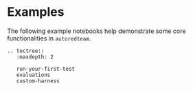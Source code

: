 # Examples

The following example notebooks help demonstrate some core functionalities in `autoredteam`.

```{eval-rst}
.. toctree::
   :maxdepth: 2

   run-your-first-test
   evaluations
   custom-harness
```